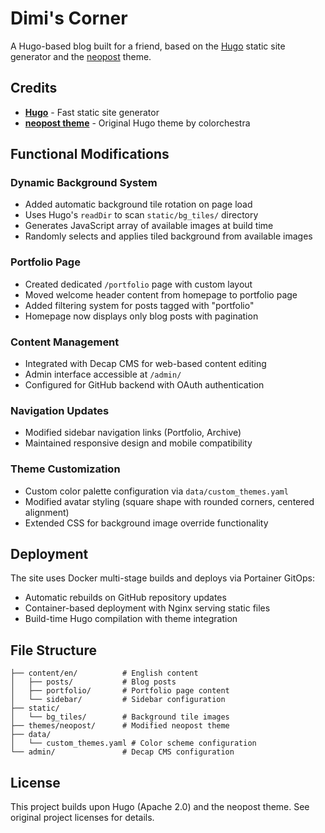 # Dimi's Corner

A Hugo-based blog built for a friend, based on the [Hugo](https://gohugo.io/) static site generator and the [neopost](https://github.com/salatine/neopost) theme.

## Credits

- **[Hugo](https://gohugo.io/)** - Fast static site generator
- **[neopost theme](https://github.com/salatine/neopost)** - Original Hugo theme by colorchestra

## Functional Modifications

### Dynamic Background System
- Added automatic background tile rotation on page load
- Uses Hugo's `readDir` to scan `static/bg_tiles/` directory
- Generates JavaScript array of available images at build time
- Randomly selects and applies tiled background from available images

### Portfolio Page
- Created dedicated `/portfolio` page with custom layout
- Moved welcome header content from homepage to portfolio page
- Added filtering system for posts tagged with "portfolio"
- Homepage now displays only blog posts with pagination

### Content Management
- Integrated with Decap CMS for web-based content editing
- Admin interface accessible at `/admin/`
- Configured for GitHub backend with OAuth authentication

### Navigation Updates
- Modified sidebar navigation links (Portfolio, Archive)
- Maintained responsive design and mobile compatibility

### Theme Customization
- Custom color palette configuration via `data/custom_themes.yaml`
- Modified avatar styling (square shape with rounded corners, centered alignment)
- Extended CSS for background image override functionality

## Deployment

The site uses Docker multi-stage builds and deploys via Portainer GitOps:
- Automatic rebuilds on GitHub repository updates
- Container-based deployment with Nginx serving static files
- Build-time Hugo compilation with theme integration

## File Structure

```
├── content/en/          # English content
│   ├── posts/           # Blog posts
│   ├── portfolio/       # Portfolio page content
│   └── sidebar/         # Sidebar configuration
├── static/
│   └── bg_tiles/        # Background tile images
├── themes/neopost/      # Modified neopost theme
├── data/
│   └── custom_themes.yaml # Color scheme configuration
└── admin/               # Decap CMS configuration
```

## License

This project builds upon Hugo (Apache 2.0) and the neopost theme. See original project licenses for details.
